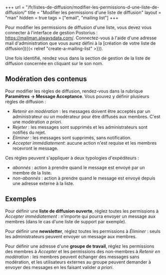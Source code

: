 +++
url = "/fr/listes-de-diffusion/modifier-les-permissions-d-une-liste-de-diffusion/"
title = "Modifier les permissions d'une liste de diffusion"
layout = "man"
hidden = true
tags = ["email", "mailing list"]
+++

Pour modifier les permissions de diffusion d'une liste, vous devez vous connecter à l'interface de gestion Postorius : https://mailman.alwaysdata.com/. Connectez-vous à l'aide d'une adresse mail d'administration que vous aurez défini à la [création de votre liste de diffusion]({{< relref "create-a-mailing-list" >}}).

Une fois identifié, rendez vous dans la section de gestion de la liste de diffusion concernée en cliquant sur le son nom.

## Modération des contenus

Pour modifier les règles de diffusion, rendez-vous dans la rubrique **Paramètres → Message Acceptance**. Vous pouvez y définir plusieurs règles de diffusion :

- *Retenir en modération* : les messages doivent être acceptés par un administrateur ou un modérateur pour être diffusés aux membres. C'est une modération *a priori*.
- *Rejeter* : les messages sont supprimés et les administrateurs sont notifiés du rejet.
- *Éliminer* : les messages sont supprimés, sans notification.
- *Accepter immédiatement*: aucune action n'est requise et les membres recevront le message.

Ces règles peuvent s'appliquer à deux typologies d'expéditeurs :

- *abonnés* : action à prendre quand le message est envoyé par un membre de la liste.
- *non-abonnés* : action à prendre quand le message est envoyé depuis une adresse externe à la liste.

## Exemples

Pour définir une **liste de diffusion ouverte**, réglez toutes les permissions à *Accepter immédiatement* : n'importe qui pourra envoyer un message aux membres (dans le cas d'une liste de support par exemple).

Pour définir une **newsletter**, réglez toutes les permissions à *Éliminer* : seuls les administrateurs peuvent envoyer un message aux membres.

Pour définir une adresse d'une **groupe de travail**, réglez les permissions des membres à *Accepter* et les permissions des non-membres à *Retenir en modération* : les membres peuvent échanger des messages sans modération, et les utilisateurs externes au groupe peuvent demander à envoyer des messages en les faisant valider *a priori*.
